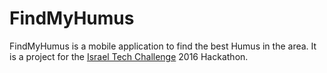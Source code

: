 # FindMyHumus
FindMyHumus is a mobile application to find the best Humus in the area. It is a project for the [Israel Tech Challenge](www.israeltechchallenge.com) 2016 Hackathon.

